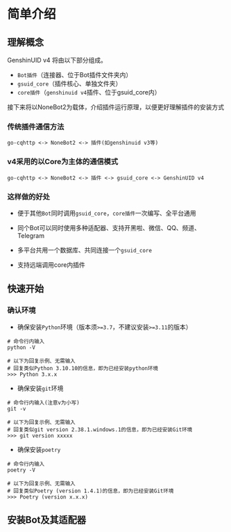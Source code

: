 # 简单介绍

## 理解概念

GenshinUID v4 将由以下部分组成。

- `Bot插件`（连接器、位于Bot插件文件夹内）
- `gsuid_core`（插件核心、单独文件夹）
- `core插件`（`genshinuid v4`插件、位于gsuid_core内）

接下来将以NoneBot2为载体，介绍插件运行原理，以便更好理解插件的安装方式

### 传统插件通信方法

`go-cqhttp <-> NoneBot2 <-> 插件(如genshinuid v3等)`

### v4采用的以Core为主体的通信模式

`go-cqhttp <-> NoneBot2 <-> 插件 <-> gsuid_core <-> GenshinUID v4`

### 这样做的好处

- 便于其他`Bot`同时调用`gsuid_core`，`core插件`一次编写、全平台通用
- 同个Bot可以同时使用多种适配器、支持开黑啦、微信、QQ、频道、Telegram
- 多平台共用一个数据库、共同连接一个`gsuid_core`

- 支持远端调用core内插件

## 快速开始

### 确认环境

- 确保安装`Python`环境（版本须`>=3.7`，不建议安装`>=3.11`的版本）

```shell
# 命令行内输入
python -V

# 以下为回复示例、无需输入
# 回复类似Python 3.10.10的信息，即为已经安装python环境
>>> Python 3.x.x
```

- 确保安装`git`环境

```shell
# 命令行内输入(注意v为小写)
git -v

# 以下为回复示例、无需输入
# 回复类似git version 2.38.1.windows.1的信息，即为已经安装Git环境
>>> git version xxxxx
```

- 确保安装`poetry`

```shell
# 命令行内输入
poetry -V

# 以下为回复示例、无需输入
# 回复类似Poetry (version 1.4.1)的信息，即为已经安装Git环境
>>> Poetry (version x.x.x)
```


## 安装Bot及其适配器

